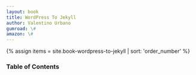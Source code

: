 ```yaml
---
layout: book
title: WordPress To Jekyll
author: Valentino Urbano
gumroad: \#
amazon: \#
---
```


{% assign items = site.book-wordpress-to-jekyll | sort: 'order_number' %}

<div class="content-wrapper clearfix">
    <div class="toc" id="toc">
        <a href="#" class="toc-title" id="toc-title">
            <h3>Table of Contents</h3>
        </a>
        <nav role="navigation" id="toc-nav" style="display: none;">
            <ul id="toc-list">

                <!-- was: [[ tree_to_html(data.tree) ]] -->

                {% for chapter in items %}
                <li class="child">
                    <a href="#{{ forloop.index }}">{{ chapter.title }}</a>
                </li>
                {% endfor %}

            </ul>
        </nav>
    </div>
    <section class="main-content" role="main">
        <div class="main-content-source">

            {% for chapter in items %}
              <a name="{{ forloop.index }}"></a>
              <h1>{{ chapter.title }}</h1>
              {{ chapter.content }}
            {% endfor %}

        </div>
          <!-- <nav class="main-content-nav clearfix" role="navigation">
            <ul class="clearfix">
              <li>[[ previous_link(data.tree) ]]</li>
              <li>[[ next_link(data.tree) ]]</li>
            </ul>
          </nav> -->
    </section>

</div>
<!-- end content-wrapper -->

